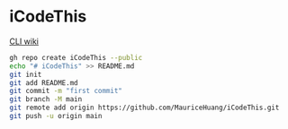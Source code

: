 # iCodeThis

[CLI wiki](https://cli.github.com/manual/gh_repo_create)
```sh
gh repo create iCodeThis --public
echo "# iCodeThis" >> README.md
git init
git add README.md
git commit -m "first commit"
git branch -M main
git remote add origin https://github.com/MauriceHuang/iCodeThis.git
git push -u origin main
```